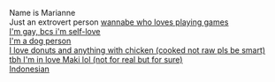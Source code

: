 Name is Marianne <br>
Just an extrovert person <u>wannabe<u> who loves playing games<br>
I'm gay, bcs i'm self-love <br>
I'm a dog person <br>
I love donuts and anything with chicken (cooked not raw pls be smart)<br>
tbh I'm in love Maki lol (not for real but for sure)<br>
Indonesian
